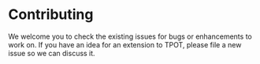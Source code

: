 # Contributing

We welcome you to check the existing issues for bugs or enhancements to work on. If you have an idea for an extension to TPOT, please file a new issue so we can discuss it.